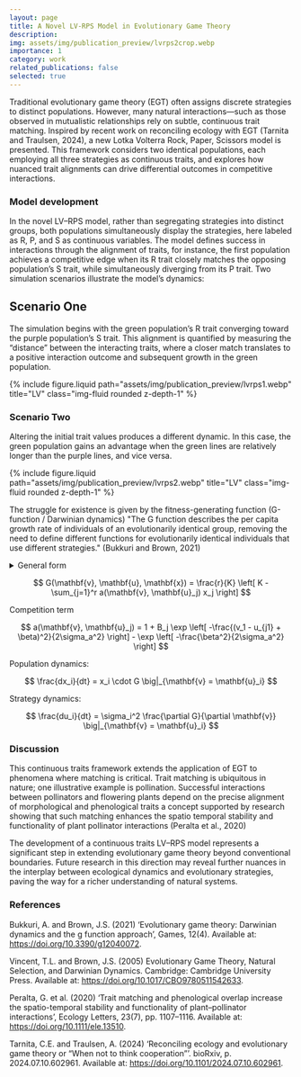 ```yaml
---
layout: page
title: A Novel LV-RPS Model in Evolutionary Game Theory
description:
img: assets/img/publication_preview/lvrps2crop.webp
importance: 1
category: work
related_publications: false
selected: true
---
```


Traditional evolutionary game theory (EGT) often assigns discrete strategies to distinct populations. However, many natural interactions—such as those observed in mutualistic relationships rely on subtle, continuous trait matching. Inspired by recent work on reconciling ecology with EGT (Tarnita and Traulsen, 2024), a new Lotka Volterra Rock, Paper, Scissors model is presented. This framework considers two identical populations, each employing all three strategies as continuous traits, and explores how nuanced trait alignments can drive differential outcomes in competitive interactions.

### Model development
In the novel LV–RPS model, rather than segregating strategies into distinct groups, both populations simultaneously display the strategies, here labeled as R, P, and S as continuous variables. The model defines success in interactions through the alignment of traits, for instance, the first population achieves a competitive edge when its R trait closely matches the opposing population’s S trait, while simultaneously diverging from its P trait.
Two simulation scenarios illustrate the model’s dynamics:

## Scenario One

The simulation begins with the green population’s R trait converging toward the purple population’s S trait. This alignment is quantified by measuring the “distance” between the interacting traits, where a closer match translates to a positive interaction outcome and subsequent growth in the green population.

<div class="row">
    <div class="col-sm mt-3 mt-md-0">
    {% include figure.liquid path="assets/img/publication_preview/lvrps1.webp" title="LV" class="img-fluid rounded z-depth-1" %}
    </div>
</div>
<div class="">
</div>

### Scenario Two

Altering the initial trait values produces a different dynamic. In this case, the green population gains an advantage when the green lines are relatively longer than the purple lines, and vice versa.

<div class="row">
    <div class="col-sm mt-3 mt-md-0">
    {% include figure.liquid path="assets/img/publication_preview/lvrps2.webp" title="LV" class="img-fluid rounded z-depth-1" %}
    </div>
</div>
<div class="">
</div>


The struggle for existence is given by the fitness-generating function (G-function / Darwinian dynamics) "The G function describes the per capita growth rate of individuals of an evolutionarily identical group, removing the need to define different functions for evolutionarily identical individuals that use different strategies." (Bukkuri and Brown, 2021)

<details>
 <summary>General form</summary>
 $$
  G(\mathbf{v}, \mathbf{u}, \mathbf{x}) \big|_{\mathbf{v} = \mathbf{u}_i}
 $$
</details>

$$
G(\mathbf{v}, \mathbf{u}, \mathbf{x}) = \frac{r}{K} \left[ K - \sum_{j=1}^r a(\mathbf{v}, \mathbf{u}_j) x_j \right]
$$

Competition term

$$
a(\mathbf{v}, \mathbf{u}_j) = 1 + B_j \exp \left[ -\frac{(v_1 - u_{j1} + \beta)^2}{2\sigma_a^2} \right] - \exp \left[ -\frac{\beta^2}{2\sigma_a^2} \right]
$$

Population dynamics:

$$
\frac{dx_i}{dt} = x_i \cdot G \big|_{\mathbf{v} = \mathbf{u}_i}
$$

Strategy dynamics:

$$
\frac{du_i}{dt} = \sigma_i^2 \frac{\partial G}{\partial \mathbf{v}} \big|_{\mathbf{v} = \mathbf{u}_i}
$$

### Discussion

This continuous traits framework extends the application of EGT to phenomena where matching is critical. Trait matching is ubiquitous in nature; one illustrative example is pollination. Successful interactions between pollinators and flowering plants depend on the precise alignment of morphological and phenological traits a concept supported by research showing that such matching enhances the spatio temporal stability and functionality of plant pollinator interactions (Peralta et al., 2020) 

The development of a continuous traits LV–RPS model represents a significant step in extending evolutionary game theory beyond conventional boundaries. Future research in this direction may reveal further nuances in the interplay between ecological dynamics and evolutionary strategies, paving the way for a richer understanding of natural systems.

### References

Bukkuri, A. and Brown, J.S. (2021) ‘Evolutionary game theory: Darwinian dynamics and the g function approach’, Games, 12(4). Available at: https://doi.org/10.3390/g12040072.

Vincent, T.L. and Brown, J.S. (2005) Evolutionary Game Theory, Natural Selection, and Darwinian Dynamics. Cambridge: Cambridge University Press. Available at: https://doi.org/10.1017/CBO9780511542633.

Peralta, G. et al. (2020) ‘Trait matching and phenological overlap increase the spatio-temporal stability and functionality of plant–pollinator interactions’, Ecology Letters, 23(7), pp. 1107–1116. Available at: https://doi.org/10.1111/ele.13510.

Tarnita, C.E. and Traulsen, A. (2024) ‘Reconciling ecology and evolutionary game theory or “When not to think cooperation”’. bioRxiv, p. 2024.07.10.602961. Available at: https://doi.org/10.1101/2024.07.10.602961.
